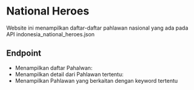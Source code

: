 # National Heroes  
Website ini menampilkan daftar-daftar pahlawan nasional yang ada pada API indonesia_national_heroes.json

## Endpoint
- Menampilkan daftar Pahalwan:
- Menampilkan detail dari Pahlawan tertentu:
- Menampilkan Pahlawan yang berkaitan dengan keyword tertentu

